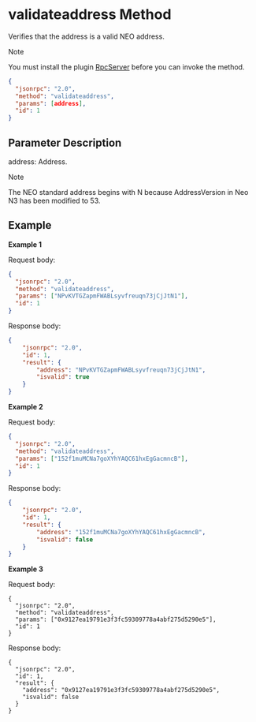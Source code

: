 ﻿# validateaddress Method

Verifies that the address is a valid NEO address.

> [!Note]
>
> You must install the plugin [RpcServer](https://github.com/neo-project/neo-modules/releases) before you can invoke the method.

```json
{
  "jsonrpc": "2.0",
  "method": "validateaddress",
  "params": [address],
  "id": 1
}
```

## Parameter Description

address: Address.

> [!Note]
>
> The NEO standard address begins with N because AddressVersion in Neo N3 has been modified to 53.

## Example

**Example 1**

Request body:

```json
{
  "jsonrpc": "2.0",
  "method": "validateaddress",
  "params": ["NPvKVTGZapmFWABLsyvfreuqn73jCjJtN1"],
  "id": 1
}
```

Response body:

```json
{
    "jsonrpc": "2.0",
    "id": 1,
    "result": {
        "address": "NPvKVTGZapmFWABLsyvfreuqn73jCjJtN1",
        "isvalid": true
    }
}
```

**Example 2**

Request body:

```json
{
  "jsonrpc": "2.0",
  "method": "validateaddress",
  "params": ["152f1muMCNa7goXYhYAQC61hxEgGacmncB"],
  "id": 1
}
```

Response body:

```json
{
    "jsonrpc": "2.0",
    "id": 1,
    "result": {
        "address": "152f1muMCNa7goXYhYAQC61hxEgGacmncB",
        "isvalid": false
    }
}
```

**Example 3**

Request body:

```
{
  "jsonrpc": "2.0",
  "method": "validateaddress",
  "params": ["0x9127ea19791e3f3fc59309778a4abf275d5290e5"],
  "id": 1
}
```

Response body:

```
{
  "jsonrpc": "2.0",
  "id": 1,
  "result": {
    "address": "0x9127ea19791e3f3fc59309778a4abf275d5290e5",
    "isvalid": false
  }
}
```